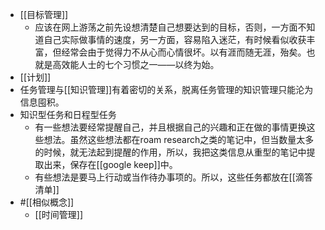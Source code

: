 - [[目标管理]]
    - 应该在网上游荡之前先设想清楚自己想要达到的目标，否则，一方面不知道自己实际做事情的速度，另一方面，容易陷入迷茫，有时候看似收获丰富，但经常会由于觉得力不从心而心情很坏。以有涯而随无涯，殆矣。也就是高效能人士的七个习惯之一——以终为始。
- [[计划]]
- 任务管理与[[知识管理]]有着密切的关系，脱离任务管理的知识管理只能沦为信息囤积。
- 知识型任务和日程型任务
    - 有一些想法要经常提醒自己，并且根据自己的兴趣和正在做的事情更换这些想法。虽然这些想法都在roam research之类的笔记中，但当数量太多的时候，就无法起到提醒的作用，所以，我把这类信息从重型的笔记中提取出来，保存在[[google keep]]中。
    - 有些想法是要马上行动或当作待办事项的。所以，这些任务都放在[[滴答清单]]
- #[[相似概念]]
    - [[时间管理]]
